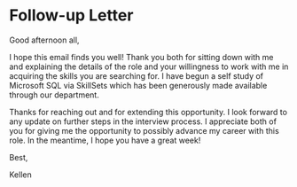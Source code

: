 # Follow-up Letter

Good afternoon all,

I hope this email finds you well! Thank you both for sitting down with me and explaining the details of the role and your willingness to work with me in acquiring the skills you are searching for. I have begun a self study of Microsoft SQL via SkillSets which has been generously made available through our department.

Thanks for reaching out and for extending this opportunity. I look forward to any update on further steps in the interview process. I appreciate both of you for giving me the opportunity to possibly advance my career with this role. In the meantime, I hope you have a great week!

Best,

Kellen
